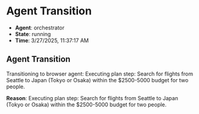 # Agent Transition

- **Agent**: orchestrator
- **State**: running
- **Time**: 3/27/2025, 11:37:17 AM

## Agent Transition

Transitioning to browser agent: Executing plan step: Search for flights from Seattle to Japan (Tokyo or Osaka) within the $2500-5000 budget for two people.

**Reason**: Executing plan step: Search for flights from Seattle to Japan (Tokyo or Osaka) within the $2500-5000 budget for two people.

